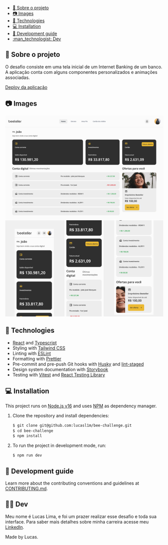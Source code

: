 - [:bank: Sobre o projeto](#bank-sobre-o-projeto)
- [:camera: Images](#camera-images)
- [:wrench: Technologies](#wrench-technologies)
- [:computer: Installation](#computer-installation)
- [:ledger: Development guide](#ledger-development-guide)
- [:man\_technologist: Dev](#man_technologist-dev)

## :bank: Sobre o projeto

O desafio consiste em uma tela inicial de um Internet Banking de um banco. A aplicação conta com alguns componentes personalizados e animações associadas.

[Deploy da aplicação]("https://bee-challenge.vercel.app/")
## :camera: Images

<img width="840" alt="Desktop View" src=".github/img/desktop-view.png" />

<img width="840" alt="Mobile View" src=".github/img/mobile-view.png">

## :wrench: Technologies

- [React](https://reactjs.org/) and [Typescript](https://www.typescriptlang.org/)
- Styling with [Tailwind CSS](https://www.tailwindcss.com)
- Linting with [ESLint](https://eslint.org/)
- Formatting with [Prettier](https://prettier.io/)
- Pre-commit and pre-push Git hooks with [Husky](https://github.com/typicode/husky) and [lint-staged](https://github.com/okonet/lint-staged)
- Design system documentation with [Storybook](https://storybook.js.org/)
- Testing with [Vitest](https://vitest.dev/) and [React Testing Library](https://testing-library.com/docs/react-testing-library/intro)

## :computer: Installation

This project runs on [Node.js v16](https://nodejs.org/) and uses [NPM](https://www.npmjs.com/) as dependency manager.

1. Clone the repository and install dependencies:

   ```bash
   $ git clone git@github.com:lucasl1m/bee-challenge.git
   $ cd bee-challenge
   $ npm install
   ```

2. To run the project in development mode, run:

   ```bash
   $ npm run dev
   ```

## :ledger: Development guide

Learn more about the contributing conventions and guidelines at [CONTRIBUTING.md](./CONTRIBUTING.md).

## :man_technologist: Dev

Meu nome é Lucas Lima, e foi um prazer realizar esse desafio e toda sua interface.
Para saber mais detalhes sobre minha carreira acesse meu [LinkedIn](https://www.linkedin.com/in/lucasarl1m/).

Made by Lucas.
